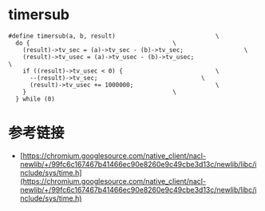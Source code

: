 # timersub

```
#define	timersub(a, b, result)						      \
  do {									      \
    (result)->tv_sec = (a)->tv_sec - (b)->tv_sec;			      \
    (result)->tv_usec = (a)->tv_usec - (b)->tv_usec;			      \
    if ((result)->tv_usec < 0) {					      \
      --(result)->tv_sec;						      \
      (result)->tv_usec += 1000000;					      \
    }									      \
  } while (0)
```

# 参考链接

- [https://chromium.googlesource.com/native_client/nacl-newlib/+/99fc6c167467b41466ec90e8260e9c49cbe3d13c/newlib/libc/include/sys/time.h](https://chromium.googlesource.com/native_client/nacl-newlib/+/99fc6c167467b41466ec90e8260e9c49cbe3d13c/newlib/libc/include/sys/time.h)
